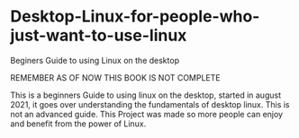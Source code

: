 # Desktop-Linux-for-people-who-just-want-to-use-linux
Beginers Guide to using Linux on the desktop

REMEMBER AS OF NOW THIS BOOK IS NOT COMPLETE

This is a beginners Guide to using linux on the desktop, started in august 2021, it goes over understanding the fundamentals of desktop linux. This is not an advanced guide. This Project was made so more people can enjoy and benefit from the power of Linux.
